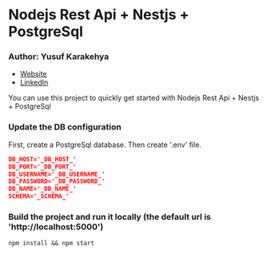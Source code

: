 Nodejs Rest Api + Nestjs + PostgreSql
===================================================

### Author: Yusuf Karakehya
* [Website](https://karakehya.com/)
* [LinkedIn](https://www.linkedin.com/in/yusuf-karakehya/)

You can use this project to quickly get started with Nodejs Rest Api + Nestjs + PostgreSql

### Update the DB configuration
First, create a PostgreSql database. Then create '.env' file.

```json
DB_HOST='_DB_HOST_'
DB_PORT='_DB_PORT_'
DB_USERNAME='_DB_USERNAME_'
DB_PASSWORD='_DB_PASSWORD_'
DB_NAME='_DB_NAME_'
SCHEMA='_SCHEMA_'
```

### Build the project and run it locally (the default url is 'http://localhost:5000')

```npm install && npm start```